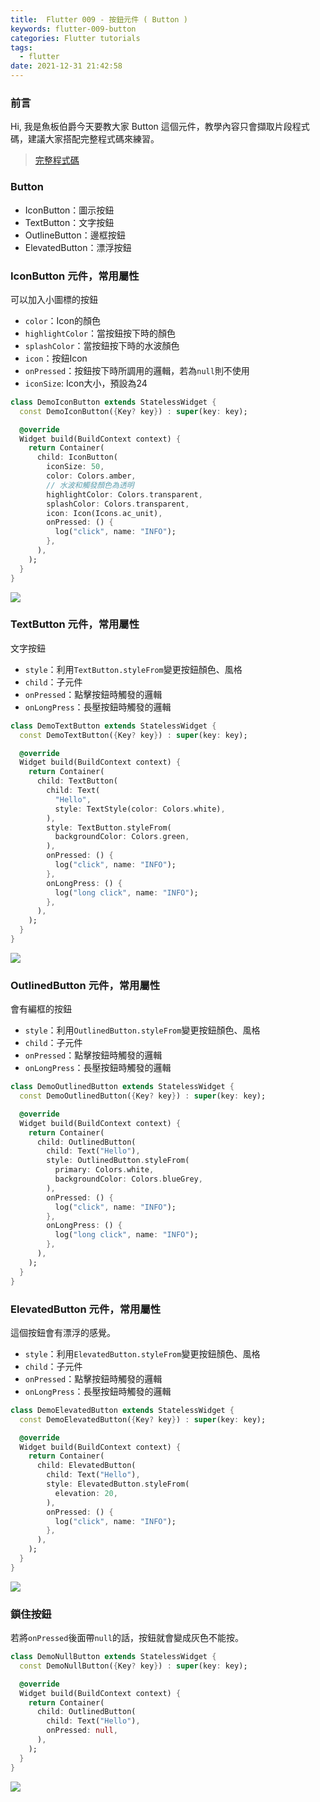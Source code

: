 ```yaml
---
title:  Flutter 009 - 按鈕元件 ( Button )
keywords: flutter-009-button
categories: Flutter tutorials
tags:
  - flutter
date: 2021-12-31 21:42:58
---
```

### 前言
Hi, 我是魚板伯爵今天要教大家 Button 這個元件，教學內容只會擷取片段程式碼，建議大家搭配完整程式碼來練習。

> [完整程式碼](https://github.com/Daviswww/triathlon_flutter/tree/master/day09)
<!-- more -->
### Button
- IconButton：圖示按鈕
- TextButton：文字按鈕
- OutlineButton：邊框按鈕
- ElevatedButton：漂浮按鈕

### IconButton 元件，常用屬性
可以加入小圖標的按鈕
- `color`：Icon的顏色
- `highlightColor`：當按鈕按下時的顏色
- `splashColor`：當按鈕按下時的水波顏色
- `icon`：按鈕Icon
- `onPressed`：按鈕按下時所調用的邏輯，若為`null`則不使用
- `iconSize`: Icon大小，預設為24


```dart
class DemoIconButton extends StatelessWidget {
  const DemoIconButton({Key? key}) : super(key: key);

  @override
  Widget build(BuildContext context) {
    return Container(
      child: IconButton(
        iconSize: 50,
        color: Colors.amber,
        // 水波和觸發顏色為透明
        highlightColor: Colors.transparent,
        splashColor: Colors.transparent,
        icon: Icon(Icons.ac_unit),
        onPressed: () {
          log("click", name: "INFO");
        },
      ),
    );
  }
}
```
![](https://raw.githubusercontent.com/Daviswww/triathlon_flutter/master/day09/image/ScCusKo.png)

### TextButton 元件，常用屬性
文字按鈕
- `style`：利用`TextButton.styleFrom`變更按鈕顏色、風格
- `child`：子元件
- `onPressed`：點擊按鈕時觸發的邏輯
- `onLongPress`：長壓按鈕時觸發的邏輯

```dart
class DemoTextButton extends StatelessWidget {
  const DemoTextButton({Key? key}) : super(key: key);

  @override
  Widget build(BuildContext context) {
    return Container(
      child: TextButton(
        child: Text(
          "Hello",
          style: TextStyle(color: Colors.white),
        ),
        style: TextButton.styleFrom(
          backgroundColor: Colors.green,
        ),
        onPressed: () {
          log("click", name: "INFO");
        },
        onLongPress: () {
          log("long click", name: "INFO");
        },
      ),
    );
  }
}
```
![](https://raw.githubusercontent.com/Daviswww/triathlon_flutter/master/day09/image/BMNn9z0.png)

### OutlinedButton 元件，常用屬性
會有編框的按鈕
- `style`：利用`OutlinedButton.styleFrom`變更按鈕顏色、風格
- `child`：子元件
- `onPressed`：點擊按鈕時觸發的邏輯
- `onLongPress`：長壓按鈕時觸發的邏輯

```dart
class DemoOutlinedButton extends StatelessWidget {
  const DemoOutlinedButton({Key? key}) : super(key: key);

  @override
  Widget build(BuildContext context) {
    return Container(
      child: OutlinedButton(
        child: Text("Hello"),
        style: OutlinedButton.styleFrom(
          primary: Colors.white,
          backgroundColor: Colors.blueGrey,
        ),
        onPressed: () {
          log("click", name: "INFO");
        },
        onLongPress: () {
          log("long click", name: "INFO");
        },
      ),
    );
  }
}
```


### ElevatedButton 元件，常用屬性
這個按鈕會有漂浮的感覺。
- `style`：利用`ElevatedButton.styleFrom`變更按鈕顏色、風格
- `child`：子元件
- `onPressed`：點擊按鈕時觸發的邏輯
- `onLongPress`：長壓按鈕時觸發的邏輯

```dart
class DemoElevatedButton extends StatelessWidget {
  const DemoElevatedButton({Key? key}) : super(key: key);

  @override
  Widget build(BuildContext context) {
    return Container(
      child: ElevatedButton(
        child: Text("Hello"),
        style: ElevatedButton.styleFrom(
          elevation: 20,
        ),
        onPressed: () {
          log("click", name: "INFO");
        },
      ),
    );
  }
}
```
![](https://raw.githubusercontent.com/Daviswww/triathlon_flutter/master/day09/image/SNi5llt.png)

### 鎖住按鈕
若將`onPressed`後面帶`null`的話，按鈕就會變成灰色不能按。

```dart
class DemoNullButton extends StatelessWidget {
  const DemoNullButton({Key? key}) : super(key: key);

  @override
  Widget build(BuildContext context) {
    return Container(
      child: OutlinedButton(
        child: Text("Hello"),
        onPressed: null,
      ),
    );
  }
}

```

![](https://raw.githubusercontent.com/Daviswww/triathlon_flutter/master/day09/image/MtvxwA1.png)